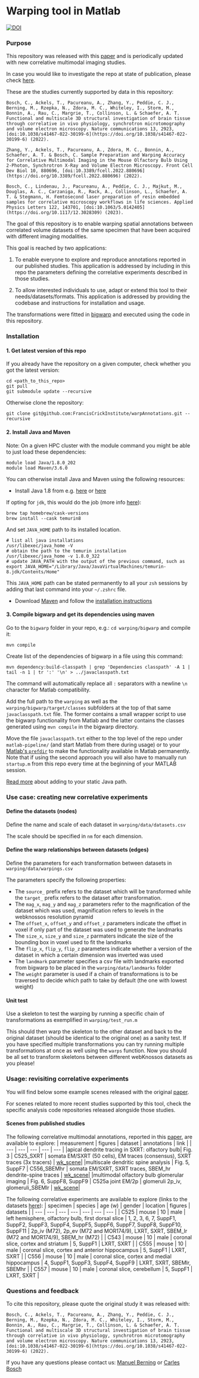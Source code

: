 # Warping tool in Matlab

[![DOI](https://zenodo.org/badge/DOI/10.5281/zenodo.6342309.svg)](https://doi.org/10.5281/zenodo.6342309)


### Purpose 

This repository was released with this [paper](https://www.nature.com/articles/s41467-022-30199-6) and is periodically updated with new correlative multimodal imaging studies.

In case you would like to investigate the repo at state of publication, please check [here](https://github.com/FrancisCrickInstitute/warpAnnotations/tree/paper_release).

These are the studies currently supported by data in this repository:
```
Bosch, C., Ackels, T., Pacureanu, A., Zhang, Y., Peddie, C. J., Berning, M., Rzepka, N., Zdora, M. C., Whiteley, I., Storm, M., Bonnin, A., Rau, C., Margrie, T., Collinson, L. & Schaefer, A. T. Functional and multiscale 3D structural investigation of brain tissue through correlative in vivo physiology, synchrotron microtomography and volume electron microscopy. Nature communications 13, 2923, [doi:10.1038/s41467-022-30199-6](https://doi.org/10.1038/s41467-022-30199-6) (2022).

Zhang, Y., Ackels, T., Pacureanu, A., Zdora, M. C., Bonnin, A., Schaefer, A. T. & Bosch, C. Sample Preparation and Warping Accuracy for Correlative Multimodal Imaging in the Mouse Olfactory Bulb Using 2-Photon, Synchrotron X-Ray and Volume Electron Microscopy. Front Cell Dev Biol 10, 880696, [doi:10.3389/fcell.2022.880696](https://doi.org/10.3389/fcell.2022.880696) (2022).

Bosch, C., Lindenau, J., Pacureanu, A., Peddie, C. J., Majkut, M., Douglas, A. C., Carzaniga, R., Rack, A., Collinson, L., Schaefer, A. T. & Stegmann, H. Femtosecond laser preparation of resin embedded samples for correlative microscopy workflows in life sciences. Applied Physics Letters 122, 143701, [doi:10.1063/5.0142405](https://doi.org/10.1117/12.3028309) (2023).

```

The goal of this repository is to enable warping spatial annotations between correlated volume datasets of the same specimen that have been acquired with different imaging modalities. 

This goal is reached by two applications:
1. To enable everyone to explore and reproduce annotations reported in our published studies. This application is addressed by including in this repo the parameters defining the correlative experiments described in those studies.

2. To allow interested individuals to use, adapt or extend this tool to their needs/datasets/formats. This application is addressed by providing the codebase and instructions for installation and usage.

The transformations were fitted in [bigwarp](https://github.com/saalfeldlab/bigwarp) and executed using the code in this repository.

### Installation

#### 1. Get latest version of this repo

If you already have the repository on a given computer, check whether you got the latest version:

```
cd <path_to_this_repo>
git pull
git submodule update --recursive
```

Otherwise clone the repository:

```
git clone git@github.com:FrancisCrickInstitute/warpAnnotations.git --recursive
```

#### 2. Install Java and Maven

Note: On a given HPC cluster with the module command you might be able to just load these dependencies:

```
module load Java/1.8.0_202
module load Maven/3.6.0
```

You can otherwise install Java and Maven using the following resources:

* Install Java 1.8 from e.g. [here](https://openjdk.java.net/install/) or [here](https://www.java.com/de/download/manual.jsp)

If opting for `jdk`, this would do the job (more info [here](https://devqa.io/brew-install-java/)):
```
brew tap homebrew/cask-versions
brew install --cask temurin8
```
And set `JAVA_HOME` path to its installed location.
```
# list all java installations
/usr/libexec/java_home -V
# obtain the path to the temurin installation
/usr/libexec/java_home -v 1.8.0_322
# update JAVA_PATH with the output of the previous command, such as
export JAVA_HOME="/Library/Java/JavaVirtualMachines/temurin-8.jdk/Contents/Home"
```
This `JAVA_HOME` path can be stated permanently to all your `zsh` sessions by adding that last command into your `~/.zshrc` file.

* Download [Maven](https://maven.apache.org/download.cgi) and follow the [installation instructions](https://maven.apache.org/install.html)


#### 3. Compile bigwarp and get its dependencies using maven

Go to the `bigwarp` folder in your repo, e.g.: `cd warping/bigwarp` and compile it:

```
mvn compile
```

Create list of the dependencies of bigwarp in a file using this command:

```
mvn dependency:build-classpath | grep 'Dependencies classpath' -A 1 | tail -n 1 | tr ':' '\n' > ../javaclasspath.txt
```

The command will automatically replace all `:` separators with a newline `\n` character for Matlab compatibility.

Add the  full path to the `warping` as well as the `warping/bigwarp/target/classes` subfolders at the top of that same `javaclasspath.txt` file.
The former contains a small wrapper script to use the bigwarp functionality from Matlab and the latter contains the classes generated using `mvn compile` in the bigwarp directory.

Move the file `javaclasspath.txt` either to the top level of the repo under `matlab-pipeline/` (and start Matlab from there during usage) or to your
[Matlab's `prefdir`](https://uk.mathworks.com/help/matlab/ref/prefdir.html?searchHighlight=prefdir&s_tid=srchtitle_prefdir_1)
to make the functionality available in Matlab permanently.
Note that if using the second approach you will also have to manually run `startup.m` from this repo every time at the beginning of your MATLAB session.

[Read more](https://uk.mathworks.com/help/matlab/matlab_external/static-path-of-java-class-path.html) about adding to your static Java path.

### Use case: creating new correlative experiments

#### Define the datasets (nodes)

Define the name and scale of each dataset in `warping/data/datasets.csv`

The scale should be specified in `nm` for each dimension.

#### Define the warp relationships between datasets (edges)

Define the parameters for each transformation between datasets in `warping/data/warpings.csv`

The parameters specify the following properties:

- The `source_` prefix refers to the dataset which will be transformed while the `target_` prefix refers to the dataset after transformation.
- The `mag_x`, `mag_y` and `mag_z` parameters refer to the magnification of the dataset which was used, magnification refers to levels in the webknossos resolution pyramid
- The `offset_x`, `offset_y` and `offset_z` parameters indicate the offset in voxel if only part of the dataset was used to generate the landmarks
- The `size_x`, `size_y` and `size_z` parmaters indicate the size of the bounding box in voxel used to fit the landmarks
- The `flip_x`, `flip_y`, `flip_z` parameters indicate whether a version of the dataset in which a certain dimension was inverted was used
- The `landmark` parameter specifies a csv file with landmarks exported from bigwarp to be placed in the `warping/data/landmarks` folder
- The `weight` parameter is used if a chain of transformations is to be traversed to decide which path to take by default (the one with lowest weight)

#### Unit test

Use a skeleton to test the warping by running a specific chain of transformations as exemplified in `warping/test_run.m`

This should then warp the skeleton to the other dataset and back to the original dataset (should be identical to the original one) as a sanity test.
If you have specified multiple transformations you can try running multiple transformations at once as well using the `warps` function.
Now you should be all set to transform skeletons between different webKnossos datasets as you please!

### Usage: revisiting correlative experiments

You will find below some example scenes released with the original [paper](https://www.nature.com/articles/s41467-022-30199-6). 

For scenes related to more recent studies supported by this tool, check the specific analysis code repositories released alongside those studies. 

#### Scenes from published studies

The following correlative multimodal annotations, reported in this [paper](https://www.nature.com/articles/s41467-022-30199-6), are available to explore:
| measurement | figures | dataset | annotations | link |
| --- | --- | --- | --- | --- |
|apical dendrite tracing in SXRT: olfactory bulb| Fig. 3 | C525_SXRT | somata EM/SXRT (50 cells), EM traces (consensus), SXRT traces (3x tracers) | [wk_scene](https://wklink.org/2530)|
|multiscale dendritic spine analysis | Fig. 5, SuppF7 | C556_SBEMhr | somata EM/SXRT, SXRT traces, SBEM_hr dendrite-spine traces | [wk_scene](https://wklink.org/6859)| 
|multimodal olfactory bulb glomerular imaging | Fig. 6, SuppF8, SuppF9 | C525a joint EM/2p | glomeruli 2p_iv, glomeruli_SBEMlr | [wk_scene](https://wklink.org/2705)|

The following correlative experiments are available to explore (links to the datasets [here](https://github.com/FrancisCrickInstitute/warpAnnotations/tree/main/warping/data)):
| specimen | species | age (w) | gender | location | figures | datasets |
| --- | --- | --- | --- | --- | --- | --- | 
| C525 | mouse | 10 | male | left hemisphere, olfactory bulb, first dorsal slice | 1, 2, 3, 6, 7, SuppF1, SuppF2, SuppF3, SuppF4, SuppF5, SuppF6, SuppF7, SuppF8,  SuppF10, SuppF11 | 2p_iv (M72), 2p_ev (M72 and MOR174/9), LXRT, SXRT, SBEM_lr (M72 and MOR174/9), SBEM_hr (M72) |
| C543 | mouse | 10 | male | coronal slice, cortex and striatum | 5, SuppF1 | LXRT, SXRT |
| C555 | mouse | 10 | male | coronal slice, cortex and anterior hippocampus | 5, SuppF1 | LXRT, SXRT |
| C556 | mouse | 10 | male | coronal slice, cortex and medial hippocampus | 4, SuppF1, SuppF3, SuppF4, SuppF9 | LXRT, SXRT, SBEMlr, SBEMhr |
| C557 | mouse | 10 | male | coronal slice, cerebellum | 5, SuppF1 | LXRT, SXRT |


### Questions and feedback

To cite this repository, please quote the original study it was released with: 
```
Bosch, C., Ackels, T., Pacureanu, A., Zhang, Y., Peddie, C. J., Berning, M., Rzepka, N., Zdora, M. C., Whiteley, I., Storm, M., Bonnin, A., Rau, C., Margrie, T., Collinson, L. & Schaefer, A. T. Functional and multiscale 3D structural investigation of brain tissue through correlative in vivo physiology, synchrotron microtomography and volume electron microscopy. Nature communications 13, 2923, [doi:10.1038/s41467-022-30199-6](https://doi.org/10.1038/s41467-022-30199-6) (2022).
```

If you have any questions please contact us: [Manuel Berning](mailto:manuel.berning@crick.ac.uk) or [Carles Bosch](mailto:carles.bosch@crick.ac.uk)

